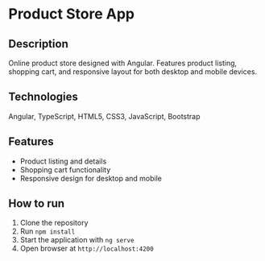 # Product Store App

## Description
Online product store designed with Angular. Features product listing, shopping cart, and responsive layout for both desktop and mobile devices.

## Technologies
Angular, TypeScript, HTML5, CSS3, JavaScript, Bootstrap

## Features
- Product listing and details
- Shopping cart functionality
- Responsive design for desktop and mobile

## How to run
1. Clone the repository
2. Run `npm install`
3. Start the application with `ng serve`
4. Open browser at `http://localhost:4200`
